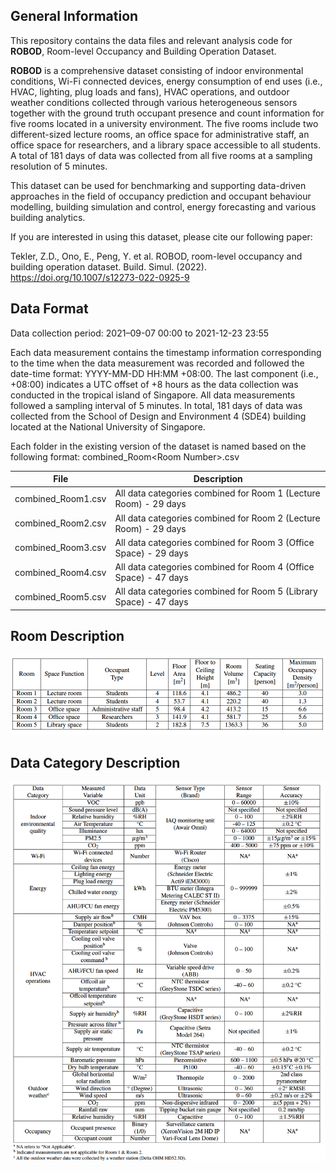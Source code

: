 ## General Information

This repository contains the data files and relevant analysis code for **ROBOD**, Room-level Occupancy and Building Operation Dataset.

**ROBOD** is a comprehensive dataset consisting of indoor environmental conditions, Wi-Fi connected devices, energy consumption of end uses (i.e., HVAC, lighting, plug loads and fans), HVAC operations, and outdoor weather conditions collected through various heterogeneous sensors together with the ground truth occupant presence and count information for five rooms located in a university environment. The five rooms include two different-sized lecture rooms, an office space for administrative staff, an office space for researchers, and a library space accessible to all students. A total of 181 days of data was collected from all five rooms at a sampling resolution of 5 minutes.

This dataset can be used for benchmarking and supporting data-driven approaches in the field of occupancy prediction and occupant behaviour modelling, building simulation and control, energy forecasting and various building analytics.

If you are interested in using this dataset, please cite our following paper:

Tekler, Z.D., Ono, E., Peng, Y. et al. ROBOD, room-level occupancy and building operation dataset. Build. Simul. (2022).
https://doi.org/10.1007/s12273-022-0925-9


## Data Format
Data collection period: 2021–09-07 00:00 to 2021-12-23 23:55

Each data measurement contains the timestamp information corresponding to the time when the data measurement was recorded and followed the date-time format: YYYY-MM-DD HH:MM +08:00. 
The last component (i.e., +08:00) indicates a UTC offset of +8 hours as the data collection was conducted in the tropical island of Singapore. 
All data measurements followed a sampling interval of 5 minutes.
In total, 181 days of data was collected from the School of Design and Environment 4 (SDE4) building located at the National University of Singapore.

Each folder in the existing version of the dataset is named based on the following format: combined_Room\<Room Number\>.csv

| File               | Description                                                       |
|--------------------|-------------------------------------------------------------------|
| combined_Room1.csv | All data categories combined for Room 1 (Lecture Room) - 29 days  |
| combined_Room2.csv | All data categories combined for Room 2 (Lecture Room) - 29 days  |
| combined_Room3.csv | All data categories combined for Room 3 (Office Space) - 29 days  |
| combined_Room4.csv | All data categories combined for Room 4 (Office Space) - 47 days  |
| combined_Room5.csv | All data categories combined for Room 5 (Library Space) - 47 days |


## Room Description

<img src="./room_descriptions.png">

## Data Category Description

<img src="./sensor_descriptions.png">
